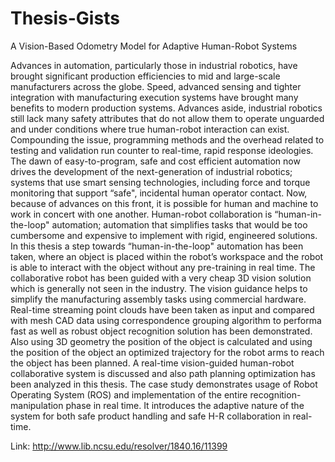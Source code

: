# Thesis-Gists
A Vision-Based Odometry Model for Adaptive Human-Robot Systems


Advances in automation, particularly those in industrial robotics, have brought significant
production efficiencies to mid and large-scale manufacturers across the globe.
Speed, advanced sensing and tighter integration with manufacturing execution systems
have brought many benefits to modern production systems. Advances aside, industrial
robotics still lack many safety attributes that do not allow them to operate unguarded and
under conditions where true human-robot interaction can exist. Compounding the issue,
programming methods and the overhead related to testing and validation run counter to
real-time, rapid response ideologies. The dawn of easy-to-program, safe and cost efficient
automation now drives the development of the next-generation of industrial robotics;
systems that use smart sensing technologies, including force and torque monitoring that
support “safe", incidental human operator contact. Now, because of advances on this front,
it is possible for human and machine to work in concert with one another. Human-robot
collaboration is “human-in-the-loop" automation; automation that simplifies tasks that
would be too cumbersome and expensive to implement with rigid, engineered solutions.
In this thesis a step towards “human-in-the-loop" automation has been taken, where an
object is placed within the robot’s workspace and the robot is able to interact with the
object without any pre-training in real time. The collaborative robot has been guided with
a very cheap 3D vision solution which is generally not seen in the industry. The vision
guidance helps to simplify the manufacturing assembly tasks using commercial hardware.
Real-time streaming point clouds have been taken as input and compared with mesh CAD
data using correspondence grouping algorithm to performa fast as well as robust object
recognition solution has been demonstrated. Also using 3D geometry the position of the
object is calculated and using the position of the object an optimized trajectory for the
robot arms to reach the object has been planned. A real-time vision-guided human-robot
collaborative system is discussed and also path planning optimization has been analyzed
in this thesis. The case study demonstrates usage of Robot Operating System (ROS) and
implementation of the entire recognition-manipulation phase in real time. It introduces
the adaptive nature of the system for both safe product handling and safe H-R collaboration
in real-time.


Link: 	http://www.lib.ncsu.edu/resolver/1840.16/11399
